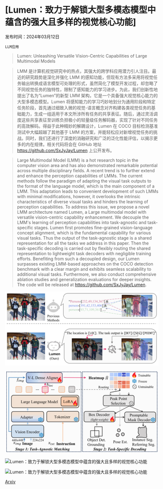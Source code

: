 # [Lumen：致力于解锁大型多模态模型中蕴含的强大且多样的视觉核心功能]

发布时间：2024年03月12日

`LLM应用`

> Lumen: Unleashing Versatile Vision-Centric Capabilities of Large Multimodal Models

> LMM 是计算机视觉研究中的热点，其强大的跨学科应用潜力引人注目。最近的研究趋势是深化并强化 LMM 的感知功能，但现有方法多采用将视觉任务输出转换成语言模型可处理的形式，虽然简化了模型开发过程，却忽略了不同视觉任务的独特性，限制了感知能力的学习进步。为此，我们创新性地提出了名为“Lumen”的新型 LMM 架构，它是一个具备强大视觉核心能力的大型多模态模型。Lumen 将感知能力的学习巧妙地划分为通用阶段和特定任务阶段，首先通过细致入微的视觉-语言概念对齐构建各类视觉任务的基础能力，生成一组适用于本文所涉所有任务的共享表征。随后，通过灵活调度这些共享表征至训练负担极小的轻量级任务解码器，实现了针对不同任务的高效解码。得益于此种精妙的解耦设计，Lumen 在 COCO 目标检测基准测试中大幅超越了其他基于 LMM 的方案，并能轻松应对新增视觉任务的挑战。同时，我们还进行了深度的消融研究和广泛的泛化性能评估，以揭示更多的内在规律。相关代码将会在 GitHub 地址 https://github.com/SxJyJay/Lumen 上公开发布。

> Large Multimodal Model (LMM) is a hot research topic in the computer vision area and has also demonstrated remarkable potential across multiple disciplinary fields. A recent trend is to further extend and enhance the perception capabilities of LMMs. The current methods follow the paradigm of adapting the visual task outputs to the format of the language model, which is the main component of a LMM. This adaptation leads to convenient development of such LMMs with minimal modifications, however, it overlooks the intrinsic characteristics of diverse visual tasks and hinders the learning of perception capabilities. To address this issue, we propose a novel LMM architecture named Lumen, a Large multimodal model with versatile vision-centric capability enhancement. We decouple the LMM's learning of perception capabilities into task-agnostic and task-specific stages. Lumen first promotes fine-grained vision-language concept alignment, which is the fundamental capability for various visual tasks. Thus the output of the task-agnostic stage is a shared representation for all the tasks we address in this paper. Then the task-specific decoding is carried out by flexibly routing the shared representation to lightweight task decoders with negligible training efforts. Benefiting from such a decoupled design, our Lumen surpasses existing LMM-based approaches on the COCO detection benchmark with a clear margin and exhibits seamless scalability to additional visual tasks. Furthermore, we also conduct comprehensive ablation studies and generalization evaluations for deeper insights. The code will be released at https://github.com/SxJyJay/Lumen.

![Lumen：致力于解锁大型多模态模型中蕴含的强大且多样的视觉核心功能](../../../paper_images/2403.07304/x1.png)

![Lumen：致力于解锁大型多模态模型中蕴含的强大且多样的视觉核心功能](../../../paper_images/2403.07304/x2.png)

![Lumen：致力于解锁大型多模态模型中蕴含的强大且多样的视觉核心功能](../../../paper_images/2403.07304/x3.png)

![Lumen：致力于解锁大型多模态模型中蕴含的强大且多样的视觉核心功能](../../../paper_images/2403.07304/x4.png)

[Arxiv](https://arxiv.org/abs/2403.07304)
